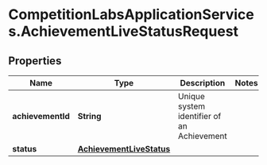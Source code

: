 # CompetitionLabsApplicationServices.AchievementLiveStatusRequest

## Properties

Name | Type | Description | Notes
------------ | ------------- | ------------- | -------------
**achievementId** | **String** | Unique system identifier of an Achievement | 
**status** | [**AchievementLiveStatus**](AchievementLiveStatus.md) |  | 


